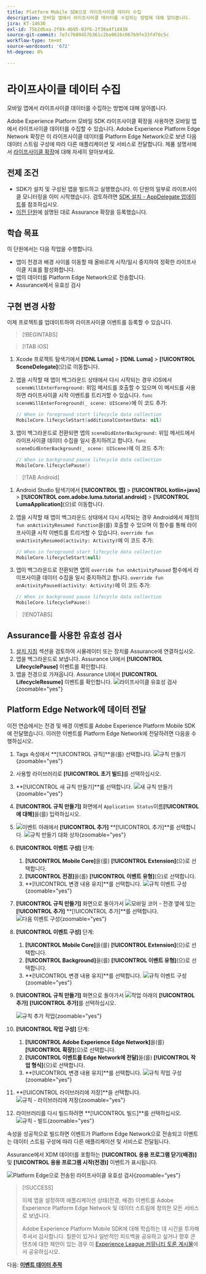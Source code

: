 ```yaml
---
title: Platform Mobile SDK으로 라이프사이클 데이터 수집
description: 모바일 앱에서 라이프사이클 데이터를 수집하는 방법에 대해 알아봅니다.
jira: KT-14630
exl-id: 75b2dbaa-2f84-4b95-83f6-2f38a4f1d438
source-git-commit: 7e7c7600457b361c2ba9616c067b9fe33fd70c5c
workflow-type: tm+mt
source-wordcount: '672'
ht-degree: 0%

---
```


# 라이프사이클 데이터 수집

모바일 앱에서 라이프사이클 데이터를 수집하는 방법에 대해 알아봅니다.

Adobe Experience Platform 모바일 SDK 라이프사이클 확장을 사용하면 모바일 앱에서 라이프사이클 데이터를 수집할 수 있습니다. Adobe Experience Platform Edge Network 확장은 이 라이프사이클 데이터를 Platform Edge Network으로 보낸 다음 데이터 스트림 구성에 따라 다른 애플리케이션 및 서비스로 전달합니다. 제품 설명서에서 [라이프사이클 확장](https://developer.adobe.com/client-sdks/documentation/lifecycle-for-edge-network/)에 대해 자세히 알아보세요.


## 전제 조건

* SDK가 설치 및 구성된 앱을 빌드하고 실행했습니다. 이 단원의 일부로 라이프사이클 모니터링을 이미 시작했습니다. 검토하려면 [SDK 설치 - AppDelegate 업데이트](install-sdks.md#update-appdelegate)를 참조하십시오.
* [이전 단원](install-sdks.md)에 설명된 대로 Assurance 확장을 등록했습니다.

## 학습 목표

이 단원에서는 다음 작업을 수행합니다.

<!--
* Add lifecycle field group to the schema.
* -->
* 앱이 전경과 배경 사이를 이동할 때 올바르게 시작/일시 중지하여 정확한 라이프사이클 지표를 활성화합니다.
* 앱의 데이터를 Platform Edge Network으로 전송합니다.
* Assurance에서 유효성 검사

<!--
## Add lifecycle field group to schema

The Consumer Experience Event field group you added in the [previous lesson](create-schema.md) already contains the lifecycle fields, so you can skip this step. If you don't use Consumer Experience Event field group in your own app, you can add the lifecycle fields by doing the following:

1. Navigate to the schema interface as described in the [previous lesson](create-schema.md).
1. Open the **Luma Mobile App Event Schema** schema and select **[!UICONTROL Add]** next to Field groups.
    ![select add](assets/lifecycle-add.png){zoomable="yes"}
1. In the search bar, enter "lifecycle".
1. Select the checkbox next to **[!UICONTROL AEP Mobile Lifecycle Details]**.
1. Select **[!UICONTROL Add field groups]**.
    ![add field group](assets/lifecycle-lifecycle-field-group.png){zoomable="yes"}
1. Select **[!UICONTROL Save]**.
    ![save](assets/lifecycle-lifecycle-save.png){zoomable="yes"}
-->

## 구현 변경 사항

이제 프로젝트를 업데이트하여 라이프사이클 이벤트를 등록할 수 있습니다.

>[!BEGINTABS]

>[!TAB iOS]

1. Xcode 프로젝트 탐색기에서 **[!DNL Luma]** > **[!DNL Luma]** > **[!UICONTROL SceneDelegate]**(으)로 이동합니다.

1. 앱을 시작할 때 앱이 백그라운드 상태에서 다시 시작되는 경우 iOS에서 `sceneWillEnterForeground:` 위임 메서드를 호출할 수 있으며 이 메서드를 사용하면 라이프사이클 시작 이벤트를 트리거할 수 있습니다. `func sceneWillEnterForeground(_ scene: UIScene)`에 이 코드 추가:

   ```swift
   // When in foreground start lifecycle data collection
   MobileCore.lifecycleStart(additionalContextData: nil)
   ```

1. 앱이 백그라운드로 전환되면 앱의 `sceneDidEnterBackground:` 위임 메서드에서 라이프사이클 데이터 수집을 일시 중지하려고 합니다. `func sceneDidEnterBackground(_ scene: UIScene)`에 이 코드 추가:

   ```swift
   // When in background pause lifecycle data collection
   MobileCore.lifecyclePause()
   ```

>[!TAB Android]

1. Android Studio 탐색기에서 **[!UICONTROL 앱]** > **[!UICONTROL kotlin+java]** > **[!UICONTROL com.adobe.luma.tutorial.android]** > **[!UICONTROL LumaApplication]**(으)로 이동합니다.

1. 앱을 시작할 때 앱이 백그라운드 상태에서 다시 시작되는 경우 Android에서 재정의 `fun onActivityResumed function`을(를) 호출할 수 있으며 이 함수를 통해 라이프사이클 시작 이벤트를 트리거할 수 있습니다. `override fun onActivityResumed(activity: Activity)`에 이 코드 추가:

   ```kotlin
   // When in foreground start lifecycle data collection
   MobileCore.lifecycleStart(null)
   ```

1. 앱이 백그라운드로 전환되면 앱의 `override fun onActivityPaused` 함수에서 라이프사이클 데이터 수집을 일시 중지하려고 합니다. `override fun onActivityPaused(activity: Activity)`에 이 코드 추가:

   ```kotlin
   // When in background pause lifecycle data collection
   MobileCore.lifecyclePause()
   ```

>[!ENDTABS]


## Assurance를 사용한 유효성 검사

1. [설치 지침](assurance.md#connecting-to-a-session) 섹션을 검토하여 시뮬레이터 또는 장치를 Assurance에 연결하십시오.
1. 앱을 백그라운드로 보냅니다. Assurance UI에서 **[!UICONTROL LifecyclePause]** 이벤트를 확인합니다.
1. 앱을 전경으로 가져옵니다. Assurance UI에서 **[!UICONTROL LifecycleResume]** 이벤트를 확인합니다.
   ![라이프사이클 유효성 검사](assets/lifecycle-lifecycle-assurance.png){zoomable="yes"}


## Platform Edge Network에 데이터 전달

이전 연습에서는 전경 및 배경 이벤트를 Adobe Experience Platform Mobile SDK에 전달했습니다. 이러한 이벤트를 Platform Edge Network에 전달하려면 다음을 수행하십시오.

1. Tags 속성에서 **[!UICONTROL 규칙]**을(를) 선택합니다.
   ![규칙 만들기](assets/rule-create.png){zoomable="yes"}
1. 사용할 라이브러리로 **[!UICONTROL 초기 빌드]**&#x200B;를 선택하십시오.
1. **[!UICONTROL 새 규칙 만들기]**를 선택합니다.
   ![새 규칙 만들기](assets/rules-create-new.png){zoomable="yes"}
1. **[!UICONTROL 규칙 만들기]** 화면에서 `Application Status`이름&#x200B;**[!UICONTROL 에 대해]**&#x200B;을(를) 입력하십시오.
1. ![이벤트](https://spectrum.adobe.com/static/icons/workflow_18/Smock_AddCircle_18_N.svg) 아래에서 **[!UICONTROL 추가]** **[!UICONTROL 추가]**를 선택합니다.
   ![규칙 만들기 대화 상자](assets/rule-create-name.png){zoomable="yes"}
1. **[!UICONTROL 이벤트 구성]** 단계:
   1. **[!UICONTROL Mobile Core]**&#x200B;을(를) **[!UICONTROL Extension]**(으)로 선택합니다.
   1. **[!UICONTROL 전경]**&#x200B;을(를) **[!UICONTROL 이벤트 유형]**(으)로 선택합니다.
   1. **[!UICONTROL 변경 내용 유지]**를 선택합니다.
      ![규칙 이벤트 구성](assets/rule-event-configuration.png){zoomable="yes"}
1. **[!UICONTROL 규칙 만들기]** 화면으로 돌아가서 ![모바일 코어 - 전경](https://spectrum.adobe.com/static/icons/workflow_18/Smock_AddCircle_18_N.svg) 옆에 있는 **[!UICONTROL 추가]** **[!UICONTROL 추가]**를 선택합니다.
   ![다음 이벤트 구성](assets/rule-event-configuration-next.png){zoomable="yes"}
1. **[!UICONTROL 이벤트 구성]** 단계:
   1. **[!UICONTROL Mobile Core]**&#x200B;을(를) **[!UICONTROL Extension]**(으)로 선택합니다.
   1. **[!UICONTROL Background]**&#x200B;을(를) **[!UICONTROL 이벤트 유형]**(으)로 선택합니다.
   1. **[!UICONTROL 변경 내용 유지]**를 선택합니다.
      ![규칙 이벤트 구성](assets/rule-event-configuration-background.png){zoomable="yes"}
1. **[!UICONTROL 규칙 만들기]** 화면으로 돌아가서 ![작업](https://spectrum.adobe.com/static/icons/workflow_18/Smock_AddCircle_18_N.svg) 아래의 **[!UICONTROL 추가]** **[!UICONTROL 추가]**&#x200B;를 선택하십시오.

   ![규칙 추가 작업](assets/rule-action-button.png){zoomable="yes"}

1. **[!UICONTROL 작업 구성]** 단계:
   1. **[!UICONTROL Adobe Experience Edge Network]**&#x200B;을(를) **[!UICONTROL 확장]**(으)로 선택합니다.
   1. **[!UICONTROL 이벤트를 Edge Network에 전달]**&#x200B;을(를) **[!UICONTROL 작업 형식]**(으)로 선택합니다.
   1. **[!UICONTROL 변경 내용 유지]**를 선택합니다.
      ![규칙 작업 구성](assets/rule-action-configuration.png){zoomable="yes"}
1. **[!UICONTROL 라이브러리에 저장]**을 선택합니다.
   ![규칙 - 라이브러리에 저장](assets/rule-save-to-library.png){zoomable="yes"}
1. 라이브러리를 다시 빌드하려면 **[!UICONTROL 빌드]**를 선택하십시오.
   ![규칙 - 빌드](assets/rule-build.png){zoomable="yes"}

속성을 성공적으로 빌드하면 이벤트가 Platform Edge Network으로 전송되고 이벤트는 데이터 스트림 구성에 따라 다른 애플리케이션 및 서비스로 전달됩니다.

Assurance에서 XDM 데이터를 포함하는 **[!UICONTROL 응용 프로그램 닫기(배경)]** 및 **[!UICONTROL 응용 프로그램 시작(전경)]** 이벤트가 표시됩니다.

![Platform Edge으로 전송된 라이프사이클 유효성 검사](assets/lifecycle-edge-assurance.png){zoomable="yes"}

>[!SUCCESS]
>
>이제 앱을 설정하여 애플리케이션 상태(전경, 배경) 이벤트를 Adobe Experience Platform Edge Network 및 데이터 스트림에 정의한 모든 서비스로 보냅니다.
>
> Adobe Experience Platform Mobile SDK에 대해 학습하는 데 시간을 투자해 주셔서 감사합니다. 질문이 있거나 일반적인 피드백을 공유하고 싶거나 향후 콘텐츠에 대한 제안이 있는 경우 이 [Experience League 커뮤니티 토론 게시물](https://experienceleaguecommunities.adobe.com/t5/adobe-experience-platform-data/tutorial-discussion-implement-adobe-experience-cloud-in-mobile/td-p/443796)에서 공유하십시오.

다음: **[이벤트 데이터 추적](events.md)**
